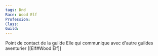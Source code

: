 ```yaml
---
tags: Dnd
Race: Wood Elf
Profession:
Class:
Guild:
---
```


Point de contact de la guilde
Elle qui communique avec d'autre guildes aventurier
[[Elf#Wood Elf]]


